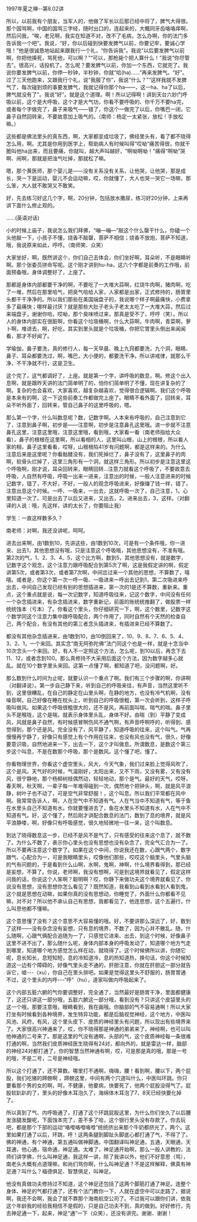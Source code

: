 
1997年夏之禅--第8.02讲

所以，以前我有个朋友，当军人的，他做了军长以后那已经中将了，脾气大得很。那个国骂啊，中国的国骂三字经，随时出口的，连起来的，大概同牙齿咯咯痒啊，然后问我，“唉，老兄啊，我实在知道不对，改不了毛病，怎么办啊，你的法门多告诉我一个吧”。我说，“好，你以后碰到快要发脾气以前，你要记牢，要诚心学哦！”他是很诚恳地站起来跟我行一个礼，“你告诉我”。我说“以后要发脾气以前啊，你把他揍死，骂死他，可以啊？”“可以，那枪毙个把人算什么！”我说“你尽管去”。很高兴，话投机了。怎么呢？要发脾气以前，你加一个东西，它就完了。我说你要发脾气以前，你停一秒钟，半秒钟，你就“哈(ha)……”再来发脾气。“好”。过了三天他跑来，又跟我行个礼，说“我服了你”，我说“什么？”“这样我就不发脾气了，每次碰到烦的事要发脾气，我就记得你那个ha——，这一ha、ha了以后，脾气就没有了”。我说“好”。就是这个道理。啊！所以记得啊！讲到天台六妙门呼吸以前，这个是大呼吸，这个才是大气功，你看不要呼吸的、你千万不要ha完，或者每个字做完了，鼻子来吸气——错了，你这个一做完了以后，你嘴巴一闭，它鼻子自然回转来，不要故意加上吸气的。（南师：杨定一太紧张，放松！手放松嘛。）

这些都是佛法里头的真东西，啊，大家都变成垃圾了，佛经里头有，看了都不晓得怎么用，啊。尤其是你用到医学上，帮助病人有时候叫得“哎呦”痛苦得很，你就干脆叫他ha出来，而且要痛，你就叫，越大声叫越好，“啊呦啊呦！”痛得“啊呦”哭啊、闹啊，那就是把浊气吐掉，那就松了嘛。

嗯，那个黄医师，那个婴儿是——没有关系没有关系，让他哭，让他哭，那是成长，哭一下是运动，婴儿不会运动嘛，哎，你就懂了，大人也哭一哭它一场嘛，那么笨，大人就不敢哭又不敢笑。

好，先去练习好这几个字，啊，20分钟，包括放水撒尿，练习好20分钟，上来再讲下面什么修止观的。

……(英语对话)

小的时候上庙子，我说怎么我们拜佛，“嘣—嘣—”敲这个什么罄干什么，你磕一个头他敲一下，小孩子不懂，烧香不敲罄，菩萨不相信；烧香不放炮，菩萨不知道，哦，我说原来如此，哼哼。（南师笑、众笑）

大家坐好，啊，既然讲这个，你们自己去体会，你们坐好啊，耳朵听，不是眼睛听啊。那个张委员拼命写呢。这个刚才讲到hu-ha，这六个字都是前奏的工作哦，前面预备哦，身体调整好了，上座了。

那都是身体内部都要干净的啊，不要吃了一大堆大蒜啊，红烧牛肉啊，猪肉啊，吃了一堆，然后在那里哈气，把臭气哈给人家，人家都是出家，正式修持的，肠胃里头都干干净净的。所以我们那些在美国端盘子的，我说哪个样子啊最痛快，小费拿多了最痛快；哪样最讨厌？就是那些大肚子老头子老太太吃了一大堆大蒜，然后过来端盘子，谢谢你哈，哎呦，那个臭味喷过来，那真是受不了，哼哼（笑）。所以人的身体内部实在很脏啊，你看这个垃圾桶啊，什么大蒜啊，牛肉啊，青菜啊，萝卜啊，堆进去，啊，好吃，其实到里头就是个垃圾桶，你把它胃里头倒出来闻闻看，那才不好闻了。

学瑜伽，鼻子要洗，真的修行人，每一天早晨、晚上九窍都要洗，九个洞，眼睛、鼻子、耳朵都要洗过，啊，嘴巴，大小便的，都要洗干净。所以讲戒律，就那么干净，不干净就不行，这是卫生。

这个完了，这气都调好了，上座。就是第一个字，讲呼吸的数息，啊。修这个出入息啊，就是跟昨天讲的法门简单明了的，怕你们简单明了不懂，现在讲复杂的了啊。复杂的也会喜欢，大家喜欢，越复杂越喜欢，觉得很合逻辑啊。我们这个呼吸是本来有的啊，这一下这些前奏工作都做完上座了。眼睛不看外面了，回转来，耳朵不听外面了，回转来，管自己鼻子的这里呼吸的，嗯。

那么第一个字，什么叫数息呢？数，记数字啊。人本来有呼吸的，自己注意到它了，注意到鼻子啊，初步是——注意啊，初步是注意鼻孔这里哦。进一步就不注意鼻孔这里，注意这里哦，注意这里哦，看到哦，大家看一看（南老师指给大众看），鼻子的根根在这里啊，所以看相的人，这里叫山根，山上的根根，所以看人家的相，鼻子这里看看，哎呀，山根根陷41岁有问题啊，都是这样来的。为什么注意后来是这里呢？你看骷髅没有，我们死掉烂了，鼻子没有了，这里鼻子的肉啊，软骨头烂掉了，这里三角形有一个洞，就这样三角形。所以初步是注意这里这个呼吸啊，刚才说，耳朵回转来，眼睛回转…注意力就看这个呼吸了，不要故意去呼吸，人自然有呼吸，呼吸一出来一进来，注意出的时候，一般人注意进来的时候记数字，错了，不大好，不好，一般人的观念呼吸进来，好像赚了钱一样，错了，注意出息这个时候。一呼、一吸来，一出去，这就呼吸一次了，自己注意，1，心里知道一次了。可是出去了以后又进来，又出去，2。进来出去，3，这样。（对翻译的人说：哦，先这样，讲的太长了，你要阻止我）

学生：一直这样数多久？

南老师：对啊，我还没讲呢，呵呵。

进去出来啊，由1数到10，先讲这些，由1数到10次，可是有一个条件哦，你一进来、出去1，其他思想没有哦，只是注意这个呼吸哦，其他思想没有，不准有哦。第2次的气，1、2、3、4、5，这个比方啊，数到5，其他思想没有，就是数字，记数字这个观念，这个注意力跟呼吸配合到第5次了啊，这是我假定讲的啊，假定讲第5次，或者第3次，或者第7次啊，中间岔过来一个其他的思想，不算数了，嘻嘻。或者是，你这个第一次一呼一吸、一吸进来一呼出去记到1，第二次吸进来呼出去，中间自己发现已经有别的思想插进来，第一次的1是还不算数，重新来。重点，这个重点就是说，每一次记数字，知道呼吸往来，记这个数字，中间没有任何一个杂念插进来，有杂念插进来，数字重新记，前面的账统统推翻了，做股票一样统统蚀本（亏本）了。你看这个里头，你仔细研究一下，啊，这个数里，记数字这个数学同这个注意力集中跟呼吸配合，两个作用了，同时自然有个天然的检查自己，两个配合，有没有其他的第三者念头插进来，有插进来已经不算数了。

都没有其他杂念插进来，由1数到10，由10倒回来了，10、9、8、7、6、5、4、3、2、1，一个来回。其实念“南无阿弥陀佛”法门同这个也是一样，就是十念当中10次念头一个来回。好，有人不一定照这个方法，怎么呢，到10以后，再念下去11、12，或者念到100。那么真修持不大采用后面这个方法，因为数字越多心就乱。就在10个数字里头来回。这第一点懂了啊，都知道了吧，没问题啊，好。

那么数到什么时间为止呢，就要认识一个重点了啊。我们有三个步骤的啊，你讲啊（对翻译说）。第一步自己静下来，听到自己的呼吸来往，有声音，当然这里听不到，这里很糟乱，在自己的静定在山里头啊，在静的地方，也没有冷气机啊，没有噪音啊，自己好像在睡在枕头上，听到自己的呼吸很粗，第一次会听到，这样子呼吸叫做风。如果这个呼吸很粗很大的，还不是风，再前面叫喘，喘气的喘。鼻子里头不是喉咙，这个是喘，就表示身体里头乱，身体不好。由喘（到）平静了变成风，风就是鼻子自然，有时候感冒啊伤风不通气啊，有声音呼啊呼的，听得到、感觉得到，那个还是风。完全没有了，风平静了，知道呼吸的往来，这个叫气。气再慢慢再宁静了，好像只有感觉上有个作用在往来，也没有风也没有气，很久，好像要意识吸，自然地进来一下，出去一下，这个才叫做息。所谓数息，是数这个第三步这个叫息，不是在数那个呼吸，那个是数风。这个懂了吧，懂了。

你看物理世界，你看这个虚空里头，风大，今天气象，我们过来脸上觉得风吹了，这个是风。天气好的时候，气温刚好，太阳出来，又不下雨，又没有雾，又有没有风，很宁静地，那个杨柳树枝偶然动，轻轻地动，那个是气。最好的天气，哎呀，春天啊，秋天啊，一辈子每一年难得碰到一次，偶然地个把钟头，啊，就是风平浪静，树叶子也不动了，可是空气非常舒服！，这个叫息。所以我们平常都在风中啊。我常常告诉人，啊，人在空气中不知道有气。人在气当中不知道有气，等于鱼在水里头自己不知道有水。你就要懂进去了，鱼在水里头不知道有水，人在气中不知道有气。好，这个懂了，然后刚才讲配合数息的法门，数到了息的境界，就是风平浪静喽，啊，好像只有呼吸感觉，很久地轻微地一往一来，这个叫数息。

到达了晓得数息这一步，已经不是风不是气了，只有感受的往来这个息了，就不数了。为什么不数了，表示你心里头也没有思想也没有杂念了，完全气汇合为一了。所以不要再注意这个数字了。如果在这个中间，你说我还在数，心跟气两个，数字跟气、心配合为一，可是我眼睛里头，哎像他们那些，哎哎这个脑里头，气里头脑的气有问题的，于是看到什么山啊，水啊，鬼啊，神啊，什么境界看得到，那已经是妄想，不算了。你说，老师啊，我没有想啊，可是到这境界就看见了，假定这样问我的话，你说这个人笨啊？聪明啊？哎，你静下来做功夫这个境界就看见了，你说没有思想，没有思想你怎么看见了？既然知道，我看到山看到水看到人看到鬼，这个就是思想在动嘛，如果你真的没有思想动，你睡觉了，外面什么你都看不见嘛，对不对？所以他不承认自己有思想，我都看见了，他连思想，这个五遍行，什么叫思他都不懂嘛。

这个意思懂了没有？这个意思不大容易懂的哦。好，不要讲那么深远了，好，数到了这样——没有杂念没有妄想，只有息的境界，不数了，因为心并不散乱。随，什么随啊，心跟气俩配合追随为一了，只感觉它进来、出去，到这个时候，好像鼻子这里不进不出了，那么随什么呢，身体内部本身的呼吸发动了，知道哪个地方气走到哪里，知道哪个地方感觉怎么样在动，就晓得了。这个时候佛所以讲，你随它呢，息长知长，息短知短，息的冷知道冷，息的热知道热，换句话，你这个时候知道这一边有个障碍的，好像气里头走不通的，肝胆注意，你就在肝胆这一部分就告诉它，嘘---（xu），你自己在里头排吧。如果是觉得这里头不舒服的，肠胃胃通不过，这个里头的内呼---“呼”（hu），道家叫做内呼吸起来了。

这个内部五脏六腑的气你要调整好，完全通了，当然最好是肠胃干净，里面都健康了，这还只讲这一部分哦，五脏六腑这一部分哦，看到没有？只讲这个皮袋里头的这一个哦，那要注意哦，眼睛看到，我在画哦。你脑部的气不容易通啊！所以大家打坐有时候看到各种境界，发生特异功能，都是后脑视觉神经，这个地方，中医叫风池、风府，有风，这个里头皮下、皮质的神经里头有问题，所以现出有些境界来了。大家很高兴神通来了，哎，你不晓得那是神通的弟弟来了，神经啊，也可以叫他神通的二号来了。那是这里的气没有通啊，头部的气，这个皮质神经每一条很难打通的啊，当然我们皮质神经医生晓得有24对，都向外的，就是雷达一样，脑部的神经24对都打通了，你的智慧当然神通有啊，哎，可是那是真的哦，那是一号的哦，不是二号，二号是神经哦。

所以这个打通了，还不算数。哪里打不通啊，嗨嗨，腰！看到啊，腰以下，两个屁股，我们吃猪的蹄髈啊 ，蹄髈这里，中间有两个穴道叫什么，中医叫环跳。你只要看那个男的女的啊，呵，不健康，他要病，快要死了，他两个屁股没得气了。屁股软趴趴的了，里头的好像木耳泡久了，海绵体木耳泡了7、8天已经快要化掉了。

所以真到了气、内呼吸通了，打通了这个环跳屁股这里，为什么你们坐久了以后腰发涨腿发酸呢，下面蚀本完了，差不多了哈，这个银行里头没有存款了。你去玩吧，都是那个下部的运动“咯噔咯噔咯噔”统统挤出来那个牛奶都挤光了，两个。这里如果打通了以后，环跳，呼！这两条腿到脚趾头脚底心都打通了气，不得了了。佛的神通，有个神通，第五通叫做神脚通。中国翻译叫神足通，五通，天眼通，天耳通，他心通，宿命通，神足通。太难了，神足通开始啊，那么一般人讲教的，法师们讲学佛，什么叫神足通，我这样一讲，除了我讲以外，他们不好意思（骂），南老头大概有点道理嘛，和尚们骂你啊，什么叫神足通？不是这样解释，佛真有神足通？叫什么？福德俱足、智慧俱足，叫神足。

他没有真做功夫修持过不知道，这个神足还包括了这两个脚筋打通了神足。连整个身体、神足的气都打通了，还有个法门教你一下，人就在虚空中可以走路了，据说啊，我还不会啊，我会了就不靠那个海南航空公司了。不过我可以跟你们讲，依我这个年龄我的经验我相信不是假的，只是自己功夫不到，真的做到。好好修行，先去神足通一下，起来，神足“通”一下（众笑），还没有讲完。谢谢、谢谢！


